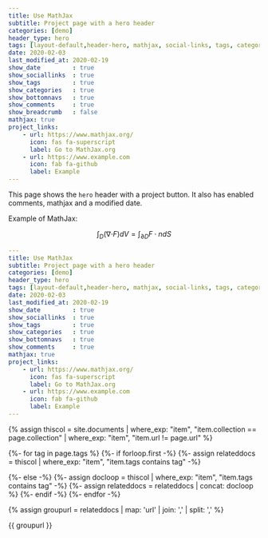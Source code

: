 ```yaml
---
title: Use MathJax
subtitle: Project page with a hero header
categories: [demo]
header_type: hero
tags: [layout-default,header-hero, mathjax, social-links, tags, categories, bottom-navs, date, project-links, comments]
date: 2020-02-03
last_modified_at: 2020-02-19
show_date         : true
show_sociallinks  : true
show_tags         : true
show_categories   : true
show_bottomnavs   : true
show_comments     : true
show_breadcrumb   : false
mathjax: true
project_links:
    - url: https://www.mathjax.org/
      icon: fas fa-superscript
      label: Go to MathJax.org
    - url: https://www.example.com
      icon: fab fa-github
      label: Example         
---
```


This page shows the `hero` header with a project button. It also has enabled 
comments, mathjax and a modified date.

Example of MathJax:

$$\int_D ({\nabla\cdot} F)dV=\int_{\partial D} F\cdot ndS$$



```yaml
---
title: Use MathJax
subtitle: Project page with a hero header
categories: [demo]
header_type: hero
tags: [layout-default,header-hero, mathjax, social-links, tags, categories, bottom-navs, date, project-links, comments]
date: 2020-02-03
last_modified_at: 2020-02-19
show_date         : true
show_sociallinks  : true
show_tags         : true
show_categories   : true
show_bottomnavs   : true
show_comments     : true
mathjax: true
project_links:
    - url: https://www.mathjax.org/
      icon: fas fa-superscript
      label: Go to MathJax.org
    - url: https://www.example.com
      icon: fab fa-github
      label: Example
---
```


{% assign thiscol = site.documents | where_exp: "item", "item.collection == page.collection" | where_exp: "item", "item.url != page.url"  %}


{%- for tag in page.tags %}
  {%- if forloop.first -%}
    {%- assign relateddocs = thiscol | 
                    where_exp: "item", "item.tags contains tag" -%}
                    
  {%- else -%}
    {%- assign docloop = thiscol | 
                    where_exp: "item", "item.tags contains tag" -%}
    {%- assign relateddocs = relateddocs | concat: docloop  %}
  {%- endif -%}
{%- endfor -%}


{% assign groupurl =  relateddocs | map: 'url' | join: ','  | split: ','   %}


{{ groupurl }}
